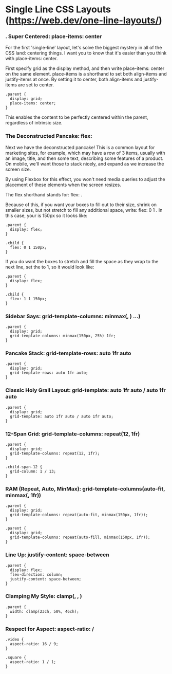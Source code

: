 # Single Line CSS Layouts (https://web.dev/one-line-layouts/)

### . Super Centered: place-items: center 
For the first 'single-line' layout, let's solve the biggest mystery in all of the CSS land: centering things. I want you to know that it's easier than you think with place-items: center.

First specify grid as the display method, and then write place-items: center on the same element. place-items is a shorthand to set both align-items and justify-items at once. By setting it to center, both align-items and justify-items are set to center.
```
.parent {
  display: grid;
  place-items: center;
}
```
This enables the content to be perfectly centered within the parent, regardless of intrinsic size.

### The Deconstructed Pancake: flex: <grow> <shrink> <baseWidth>
Next we have the deconstructed pancake! This is a common layout for marketing sites, for example, which may have a row of 3 items, usually with an image, title, and then some text, describing some features of a product. On mobile, we'll want those to stack nicely, and expand as we increase the screen size.

By using Flexbox for this effect, you won't need media queries to adjust the placement of these elements when the screen resizes.

The flex shorthand stands for: flex: <flex-grow> <flex-shrink> <flex-basis>.

Because of this, if you want your boxes to fill out to their <flex-basis> size, shrink on smaller sizes, but not stretch to fill any additional space, write: flex: 0 1 <flex-basis>. In this case, your <flex-basis> is 150px so it looks like:
```
.parent {
  display: flex;
}

.child {
  flex: 0 1 150px;
}
```
If you do want the boxes to stretch and fill the space as they wrap to the next line, set the <flex-grow> to 1, so it would look like:
```
.parent {
  display: flex;
}

.child {
  flex: 1 1 150px;
}
```

### Sidebar Says: grid-template-columns: minmax(<min>, <max>) …)
```
.parent {
  display: grid;
  grid-template-columns: minmax(150px, 25%) 1fr;
}
```

### Pancake Stack: grid-template-rows: auto 1fr auto
```
.parent {
  display: grid;
  grid-template-rows: auto 1fr auto;
}
```

### Classic Holy Grail Layout: grid-template: auto 1fr auto / auto 1fr auto 
```
.parent {
  display: grid;
  grid-template: auto 1fr auto / auto 1fr auto;
}
```

### 12-Span Grid: grid-template-columns: repeat(12, 1fr)
```
.parent {
  display: grid;
  grid-template-columns: repeat(12, 1fr);
}

.child-span-12 {
  grid-column: 1 / 13;
}
```

### RAM (Repeat, Auto, MinMax): grid-template-columns(auto-fit, minmax(<base>, 1fr))
```
.parent {
  display: grid;
  grid-template-columns: repeat(auto-fit, minmax(150px, 1fr));
}
```
```
.parent {
  display: grid;
  grid-template-columns: repeat(auto-fill, minmax(150px, 1fr));
}
```

### Line Up: justify-content: space-between 
```
.parent {
  display: flex;
  flex-direction: column;
  justify-content: space-between;
}
```

### Clamping My Style: clamp(<min>, <actual>, <max>)
```
.parent {
  width: clamp(23ch, 50%, 46ch);
}
```

### Respect for Aspect: aspect-ratio: <width> / <height>
```
.video {
  aspect-ratio: 16 / 9;
}
```
```
.square {
  aspect-ratio: 1 / 1;
}
```



